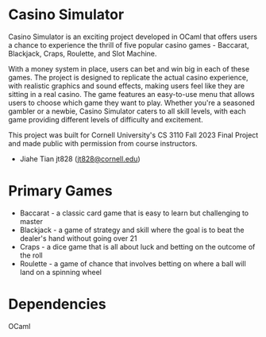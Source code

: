 # Casino Simulator
Casino Simulator is an exciting project developed in OCaml that offers users a chance to experience the thrill of five popular casino games - Baccarat, Blackjack, Craps, Roulette, and Slot Machine. 

With a money system in place, users can bet and win big in each of these games. The project is designed to replicate the actual casino experience, with realistic graphics and sound effects, making users feel like they are sitting in a real casino. The game features an easy-to-use menu that allows users to choose which game they want to play. Whether you're a seasoned gambler or a newbie, Casino Simulator caters to all skill levels, with each game providing different levels of difficulty and excitement.

This project was built for Cornell University's CS 3110 Fall 2023 Final Project and made public with permission from course instructors. 

- Jiahe Tian jt828 (jt828@cornell.edu)

# Primary Games
- Baccarat - a classic card game that is easy to learn but challenging to master
- Blackjack - a game of strategy and skill where the goal is to beat the dealer's hand without going over 21
- Craps - a dice game that is all about luck and betting on the outcome of the roll
- Roulette - a game of chance that involves betting on where a ball will land on a spinning wheel

# Dependencies
OCaml




